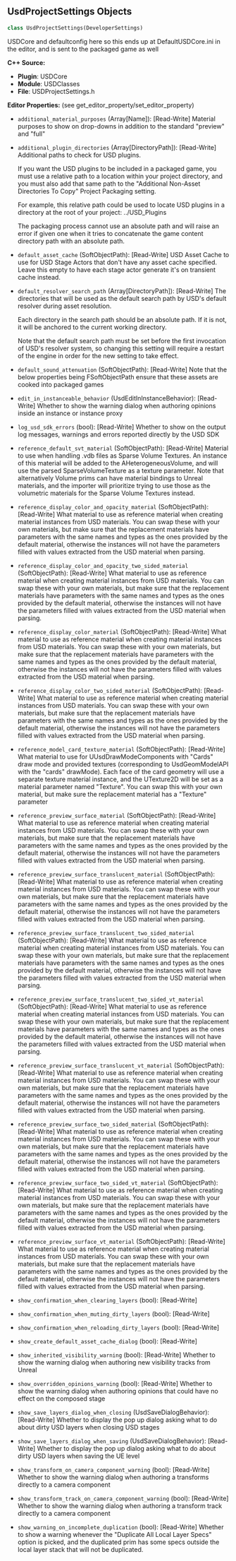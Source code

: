 ## UsdProjectSettings Objects

```python
class UsdProjectSettings(DeveloperSettings)
```

USDCore and defaultconfig here so this ends up at DefaultUSDCore.ini in the editor, and is sent to the
packaged game as well

**C++ Source:**

- **Plugin**: USDCore
- **Module**: USDClasses
- **File**: USDProjectSettings.h

**Editor Properties:** (see get_editor_property/set_editor_property)

- ``additional_material_purposes`` (Array[Name]):  [Read-Write] Material purposes to show on drop-downs in addition to the standard "preview" and "full"
- ``additional_plugin_directories`` (Array[DirectoryPath]):  [Read-Write] Additional paths to check for USD plugins.

  If you want the USD plugins to be included in a packaged game, you must use a relative
  path to a location within your project directory, and you must also add that same path
  to the "Additional Non-Asset Directories To Copy" Project Packaging setting.

  For example, this relative path could be used to locate USD plugins in a directory at
  the root of your project:
      ../USD_Plugins

  The packaging process cannot use an absolute path and will raise an error if given one
  when it tries to concatenate the game content directory path with an absolute path.
- ``default_asset_cache`` (SoftObjectPath):  [Read-Write] USD Asset Cache to use for USD Stage Actors that don't have any asset cache specified.
  Leave this empty to have each stage actor generate it's on transient cache instead.
- ``default_resolver_search_path`` (Array[DirectoryPath]):  [Read-Write] The directories that will be used as the default search path by USD's default resolver
  during asset resolution.

  Each directory in the search path should be an absolute path. If it is not, it will be
  anchored to the current working directory.

  Note that the default search path must be set before the first invocation of USD's
  resolver system, so changing this setting will require a restart of the engine in order
  for the new setting to take effect.
- ``default_sound_attenuation`` (SoftObjectPath):  [Read-Write] Note that the below properties being FSoftObjectPath ensure that these assets are cooked into packaged games
- ``edit_in_instanceable_behavior`` (UsdEditInInstanceBehavior):  [Read-Write] Whether to show the warning dialog when authoring opinions inside an instance or instance proxy
- ``log_usd_sdk_errors`` (bool):  [Read-Write] Whether to show on the output log messages, warnings and errors reported directly by the USD SDK
- ``reference_default_svt_material`` (SoftObjectPath):  [Read-Write] Material to use when handling .vdb files as Sparse Volume Textures. An instance of this material will be
  added to the AHeterogeneousVolume, and will use the parsed SparseVolumeTexture as a texture parameter.
  Note that alternatively Volume prims can have material bindings to Unreal materials, and the importer
  will prioritize trying to use those as the volumetric materials for the Sparse Volume Textures instead.
- ``reference_display_color_and_opacity_material`` (SoftObjectPath):  [Read-Write] What material to use as reference material when creating material instances from USD materials.
  You can swap these with your own materials, but make sure that the replacement materials have parameters with
  the same names and types as the ones provided by the default material, otherwise the instances will not have
  the parameters filled with values extracted from the USD material when parsing.
- ``reference_display_color_and_opacity_two_sided_material`` (SoftObjectPath):  [Read-Write] What material to use as reference material when creating material instances from USD materials.
  You can swap these with your own materials, but make sure that the replacement materials have parameters with
  the same names and types as the ones provided by the default material, otherwise the instances will not have
  the parameters filled with values extracted from the USD material when parsing.
- ``reference_display_color_material`` (SoftObjectPath):  [Read-Write] What material to use as reference material when creating material instances from USD materials.
  You can swap these with your own materials, but make sure that the replacement materials have parameters with
  the same names and types as the ones provided by the default material, otherwise the instances will not have
  the parameters filled with values extracted from the USD material when parsing.
- ``reference_display_color_two_sided_material`` (SoftObjectPath):  [Read-Write] What material to use as reference material when creating material instances from USD materials.
  You can swap these with your own materials, but make sure that the replacement materials have parameters with
  the same names and types as the ones provided by the default material, otherwise the instances will not have
  the parameters filled with values extracted from the USD material when parsing.
- ``reference_model_card_texture_material`` (SoftObjectPath):  [Read-Write] What material to use for UUsdDrawModeComponents with "Cards" draw mode and provided textures (corresponding to
  UsdGeomModelAPI with the "cards" drawMode).
  Each face of the card geometry will use a separate texture material instance, and the UTexture2D will be set
  as a material parameter named "Texture".
  You can swap this with your own material, but make sure the replacement material has a "Texture" parameter
- ``reference_preview_surface_material`` (SoftObjectPath):  [Read-Write] What material to use as reference material when creating material instances from USD materials.
  You can swap these with your own materials, but make sure that the replacement materials have parameters with
  the same names and types as the ones provided by the default material, otherwise the instances will not have
  the parameters filled with values extracted from the USD material when parsing.
- ``reference_preview_surface_translucent_material`` (SoftObjectPath):  [Read-Write] What material to use as reference material when creating material instances from USD materials.
  You can swap these with your own materials, but make sure that the replacement materials have parameters with
  the same names and types as the ones provided by the default material, otherwise the instances will not have
  the parameters filled with values extracted from the USD material when parsing.
- ``reference_preview_surface_translucent_two_sided_material`` (SoftObjectPath):  [Read-Write] What material to use as reference material when creating material instances from USD materials.
  You can swap these with your own materials, but make sure that the replacement materials have parameters with
  the same names and types as the ones provided by the default material, otherwise the instances will not have
  the parameters filled with values extracted from the USD material when parsing.
- ``reference_preview_surface_translucent_two_sided_vt_material`` (SoftObjectPath):  [Read-Write] What material to use as reference material when creating material instances from USD materials.
  You can swap these with your own materials, but make sure that the replacement materials have parameters with
  the same names and types as the ones provided by the default material, otherwise the instances will not have
  the parameters filled with values extracted from the USD material when parsing.
- ``reference_preview_surface_translucent_vt_material`` (SoftObjectPath):  [Read-Write] What material to use as reference material when creating material instances from USD materials.
  You can swap these with your own materials, but make sure that the replacement materials have parameters with
  the same names and types as the ones provided by the default material, otherwise the instances will not have
  the parameters filled with values extracted from the USD material when parsing.
- ``reference_preview_surface_two_sided_material`` (SoftObjectPath):  [Read-Write] What material to use as reference material when creating material instances from USD materials.
  You can swap these with your own materials, but make sure that the replacement materials have parameters with
  the same names and types as the ones provided by the default material, otherwise the instances will not have
  the parameters filled with values extracted from the USD material when parsing.
- ``reference_preview_surface_two_sided_vt_material`` (SoftObjectPath):  [Read-Write] What material to use as reference material when creating material instances from USD materials.
  You can swap these with your own materials, but make sure that the replacement materials have parameters with
  the same names and types as the ones provided by the default material, otherwise the instances will not have
  the parameters filled with values extracted from the USD material when parsing.
- ``reference_preview_surface_vt_material`` (SoftObjectPath):  [Read-Write] What material to use as reference material when creating material instances from USD materials.
  You can swap these with your own materials, but make sure that the replacement materials have parameters with
  the same names and types as the ones provided by the default material, otherwise the instances will not have
  the parameters filled with values extracted from the USD material when parsing.
- ``show_confirmation_when_clearing_layers`` (bool):  [Read-Write]
- ``show_confirmation_when_muting_dirty_layers`` (bool):  [Read-Write]
- ``show_confirmation_when_reloading_dirty_layers`` (bool):  [Read-Write]
- ``show_create_default_asset_cache_dialog`` (bool):  [Read-Write]
- ``show_inherited_visibility_warning`` (bool):  [Read-Write] Whether to show the warning dialog when authoring new visibility tracks from Unreal
- ``show_overridden_opinions_warning`` (bool):  [Read-Write] Whether to show the warning dialog when authoring opinions that could have no effect on the composed stage
- ``show_save_layers_dialog_when_closing`` (UsdSaveDialogBehavior):  [Read-Write] Whether to display the pop up dialog asking what to do about dirty USD layers when closing USD stages
- ``show_save_layers_dialog_when_saving`` (UsdSaveDialogBehavior):  [Read-Write] Whether to display the pop up dialog asking what to do about dirty USD layers when saving the UE level
- ``show_transform_on_camera_component_warning`` (bool):  [Read-Write] Whether to show the warning dialog when authoring a transforms directly to a camera component
- ``show_transform_track_on_camera_component_warning`` (bool):  [Read-Write] Whether to show the warning dialog when authoring a transform track directly to a camera component
- ``show_warning_on_incomplete_duplication`` (bool):  [Read-Write] Whether to show a warning whenever the "Duplicate All Local Layer Specs" option is picked, and the duplicated
  prim has some specs outside the local layer stack that will not be duplicated.

<a id="unreal.UsdReferenceOptions"></a>